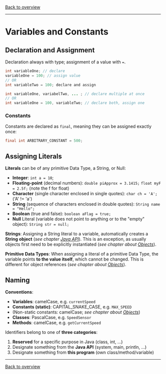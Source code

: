 [Back to overview](./00_Java_SyntaxGuide.md)

---
# Variables and Constants

## Declaration and Assignment
Declaration always with type; assignment of a value with `=`.
```java
int variableOne; // declare
variableOne = 100; // assign value
// OR
int variableTwo = 100; declare and assign
```
```java
int variableOne, variabelTwo, ... ; // declare multiple at once
// OR
int variableOne = 100, variableTwo; // declare both, assign one
```

### Constants
Constants are declared as `final`, meaning they can be assigned exactly once:
```java
final int ARBITRARY_CONSTANT = 500;
```

## Assigning Literals

**Literals** can be of any primitive Data Type, a String, or Null:
- **Integer**: `int a = 10`;
- **Floating-point** (decimal numbers): `double piApprox = 3.1415;` `float myF = 2.5f;` (note the f for float)
- **Character** (single character enclosed in single quotes): `char ch = 'A';` ('A' != 'a')
- **String** (sequence of characters enclosed in double quotes): `String name = "Hello";`
- **Boolean** (true and false): `boolean aFlag = true;`
- **Null** Literal (variable does not point to anything or to the "empty" object): `String str = null;`

**Strings**: Assigning a String literal to a variable, automatically creates a **String object** (*see chapter [Java API](07_Generics.md)*). This is an exception, as usually objects first need to be explicitly instantiated (*see chapter about [Objects](05_Objects.md)*).

**Primitive Data Types**: When assigning a literal of a primitive Data Type, the variable points **to the value itself**, which cannot be changed. This is different for object references (*see chapter about [Objects](05_Objects.md)*).


## Naming

**Conventions**:
- **Variables**: camelCase, e.g. ```currentSpeed```
- **Constants (static)**: CAPITAL_SNAKE_CASE, e.g. ```MAX_SPEED```
- (Non-static constants: camelCase; *see chapter about [Objects](05_Objects.md)*)
- **Classes**: PascalCase, e.g. ```SpeedSensor```
- **Methods**: camelCase, e.g. ```getCurrentSpeed```


Identifiers belong to one of **three categories**:
1. **Reserved** for a specific purpose in Java (class, int, ...)
2. Designate something from the **Java API** (system, main, println, ...)
3. Designate something from **this program** (own class/method/variable)

---

[Back to overview](./00_Java_SyntaxGuide.md)
